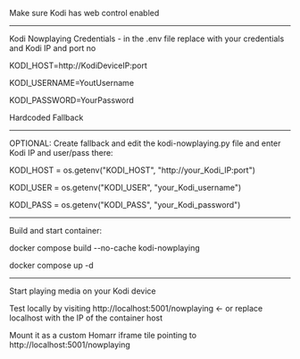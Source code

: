 Make sure Kodi has web control enabled

___

Kodi Nowplaying Credentials - in the .env file replace with your credentials and Kodi IP and port no

KODI_HOST=http://KodiDeviceIP:port

KODI_USERNAME=YoutUsername

KODI_PASSWORD=YourPassword

Hardcoded Fallback

___

OPTIONAL: Create fallback and edit the kodi-nowplaying.py file and enter Kodi IP and user/pass there:

KODI_HOST = os.getenv("KODI_HOST", "http://your_Kodi_IP:port")

KODI_USER = os.getenv("KODI_USER", "your_Kodi_username")

KODI_PASS = os.getenv("KODI_PASS", "your_Kodi_password")

___

Build and start container:

docker compose build --no-cache kodi-nowplaying

docker compose up -d

___

Start playing media on your Kodi device

Test locally by visiting http://localhost:5001/nowplaying <- or replace localhost with the IP of the container host


Mount it as a custom Homarr iframe tile pointing to http://localhost:5001/nowplaying 









